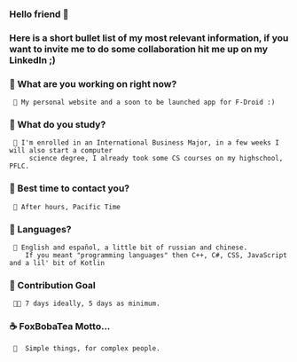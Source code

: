 ### Hello friend 🥤
<!--
**FoxBobaTea/FoxBobaTea** is a ✨ _special_ ✨ repository because its `README.md` (this file) appears on your GitHub profile.

Here are some ideas to get you started:

- 🔭 I’m currently working on ...
- 🌱 I’m currently learning ...
- 👯 I’m looking to collaborate on ...
- 🤔 I’m looking for help with ...
- 💬 Ask me about ...
- 📫 How to reach me: ...
- 😄 Pronouns: ...
- ⚡ Fun fact: ...
-->
### Here is a short bullet list of my most relevant information, if you want to invite me to do some collaboration hit me up on my LinkedIn ;)

 ### 🍓 What are you working on right now? 
     🦊 My personal website and a soon to be launched app for F-Droid :)
 
 ### 🧀 What do you study?
     🐙 I'm enrolled in an International Business Major, in a few weeks I will also start a computer
         science degree, I already took some CS courses on my highschool, PFLC.
         
 ### 🥩 Best time to contact you?
     🦝 After hours, Pacific Time
     
 ### 🥝 Languages?
     🦢 English and español, a little bit of russian and chinese.
        If you meant "programming languages" then C++, C#, CSS, JavaScript and a lil' bit of Kotlin
        
        
 ### 🥞 Contribution Goal
     🐱‍🐉 7 days ideally, 5 days as minimum.
     
     
 ### ☕ FoxBobaTea Motto...
     🦩  Simple things, for complex people.
 
  
 
 
  
  
